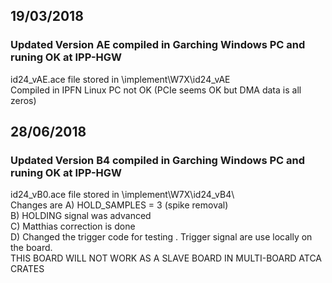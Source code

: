 ## 19/03/2018
### Updated Version AE compiled in Garching Windows PC and runing OK at IPP-HGW
id24_vAE.ace file stored in \implement\W7X\id24_vAE\
Compiled in IPFN Linux PC not OK (PCIe seems OK but DMA data is all zeros)

## 28/06/2018
### Updated Version B4 compiled in Garching Windows PC and runing OK at IPP-HGW
id24_vB0.ace file stored in \implement\W7X\id24_vB4\  
Changes are
A) HOLD_SAMPLES = 3 (spike removal)  
B) HOLDING signal was advanced  
C) Matthias correction is done  
D) Changed the trigger code for testing . Trigger signal are use locally on the board.  
  THIS BOARD WILL NOT WORK AS A SLAVE BOARD IN MULTI-BOARD ATCA CRATES


